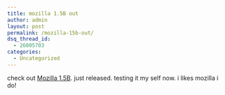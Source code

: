 ```yaml
---
title: mozilla 1.5B out
author: admin
layout: post
permalink: /mozilla-15b-out/
dsq_thread_id:
  - 26005703
categories:
  - Uncategorized
---
```

check out [Mozilla 1.5B][1]. just released. testing it my self now. i likes mozilla i do!

 [1]: http://www.mozilla.org